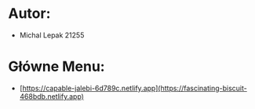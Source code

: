 # Autor: 
-  Michal Lepak 21255
# Główne Menu:
-  [https://capable-jalebi-6d789c.netlify.app](https://fascinating-biscuit-468bdb.netlify.app)
